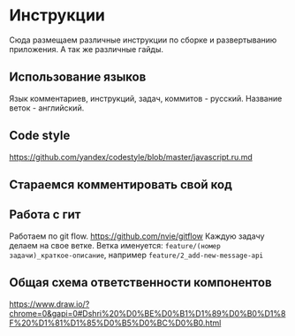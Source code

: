 # Инструкции

Сюда размещаем различные инструкции по сборке и развертыванию приложения. А так же различные гайды.

## Использование языков

Язык комментариев, инструкций, задач, коммитов - русский.
Название веток - английский.

## Code style

https://github.com/yandex/codestyle/blob/master/javascript.ru.md

## Стараемся комментировать свой код

## Работа с гит

Работаем по git flow. https://github.com/nvie/gitflow
Каждую задачу делаем на свое ветке. Ветка именуется: `feature/(номер задачи)_краткое-описание`, например `feature/2_add-new-message-api`

## Общая схема ответственности компонентов
https://www.draw.io/?chrome=0&gapi=0#Dshri%20%D0%BE%D0%B1%D1%89%D0%B0%D1%8F%20%D1%81%D1%85%D0%B5%D0%BC%D0%B0.html

